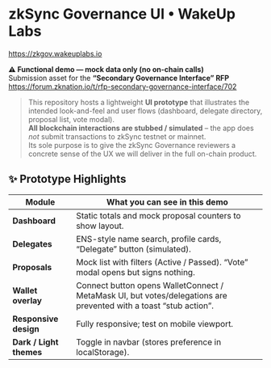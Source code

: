 # zkSync Governance UI • WakeUp Labs
<https://zkgov.wakeuplabs.io> 

**⚠️ Functional demo — mock data only (no on-chain calls)**  
Submission asset for the **“Secondary Governance Interface” RFP**  
<https://forum.zknation.io/t/rfp-secondary-governance-interface/702>

> This repository hosts a lightweight **UI prototype** that illustrates the intended look-and-feel
> and user flows (dashboard, delegate directory, proposal list, vote modal).  
> **All blockchain interactions are stubbed / simulated** – the app does *not* submit transactions
> to zkSync testnet or mainnet.  
> Its sole purpose is to give the zkSync Governance reviewers a concrete sense of the UX we will
> deliver in the full on-chain product.



## ✨ Prototype Highlights

| Module | What you can see in this demo |
|--------|--------------------------------|
| **Dashboard** | Static totals and mock proposal counters to show layout. |
| **Delegates** | ENS-style name search, profile cards, “Delegate” button (simulated). |
| **Proposals** | Mock list with filters (Active / Passed). “Vote” modal opens but signs nothing. |
| **Wallet overlay** | Connect button opens WalletConnect / MetaMask UI, but votes/delegations are prevented with a toast “stub action”. |
| **Responsive design** | Fully responsive; test on mobile viewport. |
| **Dark / Light themes** | Toggle in navbar (stores preference in localStorage). |


